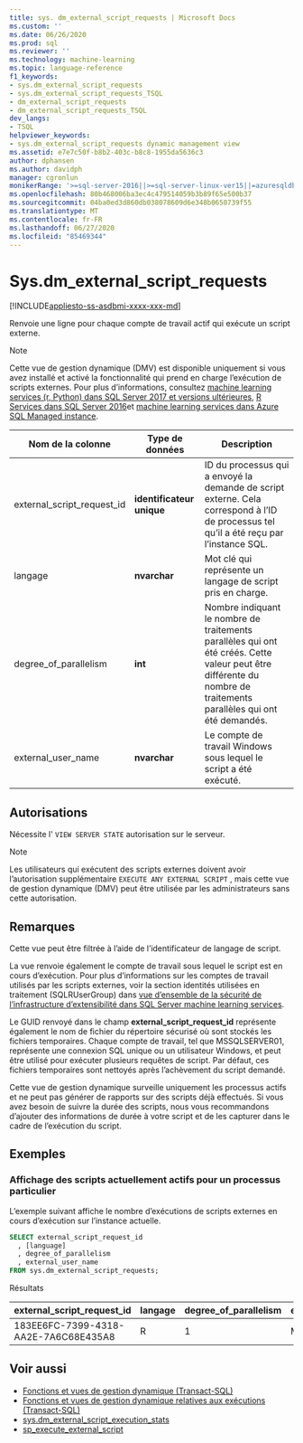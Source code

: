 ```yaml
---
title: sys. dm_external_script_requests | Microsoft Docs
ms.custom: ''
ms.date: 06/26/2020
ms.prod: sql
ms.reviewer: ''
ms.technology: machine-learning
ms.topic: language-reference
f1_keywords:
- sys.dm_external_script_requests
- sys.dm_external_script_requests_TSQL
- dm_external_script_requests
- dm_external_script_requests_TSQL
dev_langs:
- TSQL
helpviewer_keywords:
- sys.dm_external_script_requests dynamic management view
ms.assetid: e7e7c50f-b8b2-403c-b8c8-1955da5636c3
author: dphansen
ms.author: davidph
manager: cgronlun
monikerRange: '>=sql-server-2016||>=sql-server-linux-ver15||=azuresqldb-mi-current||=sqlallproducts-allversions'
ms.openlocfilehash: 80b468006ba3ec4c479514059b3b89f65e500b37
ms.sourcegitcommit: 04ba0ed3d860db038078609d6e348b0650739f55
ms.translationtype: MT
ms.contentlocale: fr-FR
ms.lasthandoff: 06/27/2020
ms.locfileid: "85469344"
---
```

# <a name="sysdm_external_script_requests"></a>Sys.dm_external_script_requests
[!INCLUDE[appliesto-ss-asdbmi-xxxx-xxx-md](../../includes/appliesto-ss-asdbmi-xxxx-xxx-md.md)]

Renvoie une ligne pour chaque compte de travail actif qui exécute un script externe.
  
> [!NOTE]
> Cette vue de gestion dynamique (DMV) est disponible uniquement si vous avez installé et activé la fonctionnalité qui prend en charge l’exécution de scripts externes. Pour plus d’informations, consultez [machine learning services (r, Python) dans SQL Server 2017 et versions ultérieures](../../machine-learning/sql-server-machine-learning-services.md), [R Services dans SQL Server 2016](../../machine-learning/r/sql-server-r-services.md)et [machine learning services dans Azure SQL Managed instance](/azure/azure-sql/managed-instance/machine-learning-services-overview).  
  
|Nom de la colonne|Type de données|Description|  
|-----------------|---------------|-----------------|  
|external_script_request_id|**identificateur unique**|ID du processus qui a envoyé la demande de script externe. Cela correspond à l’ID de processus tel qu’il a été reçu par l’instance SQL.|  
|langage|**nvarchar**|Mot clé qui représente un langage de script pris en charge. |  
|degree_of_parallelism|**int**|Nombre indiquant le nombre de traitements parallèles qui ont été créés. Cette valeur peut être différente du nombre de traitements parallèles qui ont été demandés.|  
|external_user_name|**nvarchar**|Le compte de travail Windows sous lequel le script a été exécuté.|  
  
## <a name="permissions"></a>Autorisations

 Nécessite l' `VIEW SERVER STATE` autorisation sur le serveur.  
  
> [!NOTE]
> Les utilisateurs qui exécutent des scripts externes doivent avoir l’autorisation supplémentaire `EXECUTE ANY EXTERNAL SCRIPT` , mais cette vue de gestion dynamique (DMV) peut être utilisée par les administrateurs sans cette autorisation. 
  
## <a name="remarks"></a>Remarques  

Cette vue peut être filtrée à l’aide de l’identificateur de langage de script.

La vue renvoie également le compte de travail sous lequel le script est en cours d’exécution. Pour plus d’informations sur les comptes de travail utilisés par les scripts externes, voir la section identités utilisées en traitement (SQLRUserGroup) dans [vue d’ensemble de la sécurité de l’infrastructure d’extensibilité dans SQL Server machine learning services](../../machine-learning/concepts/security.md#sqlrusergroup).

Le GUID renvoyé dans le champ **external_script_request_id** représente également le nom de fichier du répertoire sécurisé où sont stockés les fichiers temporaires. Chaque compte de travail, tel que MSSQLSERVER01, représente une connexion SQL unique ou un utilisateur Windows, et peut être utilisé pour exécuter plusieurs requêtes de script. Par défaut, ces fichiers temporaires sont nettoyés après l’achèvement du script demandé.

Cette vue de gestion dynamique surveille uniquement les processus actifs et ne peut pas générer de rapports sur des scripts déjà effectués. Si vous avez besoin de suivre la durée des scripts, nous vous recommandons d’ajouter des informations de durée à votre script et de les capturer dans le cadre de l’exécution du script.

## <a name="examples"></a>Exemples  
  
### <a name="viewing-the-currently-active-scripts-for-a-particular-process"></a>Affichage des scripts actuellement actifs pour un processus particulier

 L’exemple suivant affiche le nombre d’exécutions de scripts externes en cours d’exécution sur l’instance actuelle.  
  
```sql
SELECT external_script_request_id
  , [language]
  , degree_of_parallelism
  , external_user_name
FROM sys.dm_external_script_requests;
```  

Résultats  

external_script_request_id  |langage  |degree_of_parallelism  |external_user_name  
---------|---------|---------|---------
183EE6FC-7399-4318-AA2E-7A6C68E435A8     |     R    |      1   |  MSSQLSERVER01

## <a name="see-also"></a>Voir aussi

+ [Fonctions et vues de gestion dynamique &#40;Transact-SQL&#41;](~/relational-databases/system-dynamic-management-views/system-dynamic-management-views.md)
+ [Fonctions et vues de gestion dynamique relatives aux exécutions &#40;Transact-SQL&#41;](../../relational-databases/system-dynamic-management-views/execution-related-dynamic-management-views-and-functions-transact-sql.md)  
+ [sys.dm_external_script_execution_stats](../../relational-databases/system-dynamic-management-views/sys-dm-external-script-execution-stats.md)
+ [sp_execute_external_script](../../relational-databases/system-stored-procedures/sp-execute-external-script-transact-sql.md)  
